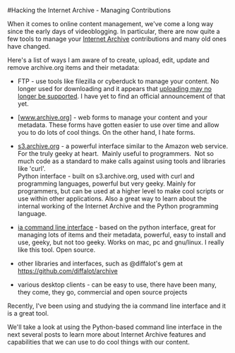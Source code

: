 #Hacking the Internet Archive - Managing Contributions

When it comes to online content management, we've come a long way since the early days of videoblogging. In particular, there are now quite a few tools to manage your [Internet Archive](http://archive.org) contributions and many old ones have changed.

Here's a list of ways I am aware of to create, upload, edit, update and remove archive.org items and their metadata:

* FTP - use tools like filezilla or cyberduck to manage your content. No longer used for downloading and it appears that <a href="https://archive.org/post/1041762/publish-items-uploaded-using-ftp-command">uploading may no longer be supported</a>. I have yet to find an official announcement of that yet.

* [www.archive.org] - web forms to manage your content and your metadata. These forms have gotten easier to use over time and allow you to do lots of cool things. On the other hand, I hate forms.

* [s3.archive.org](http://archive.org/help/abouts3.txt) - a powerful interface similar to the Amazon web service. For the truly geeky at heart. &nbsp;Mainly useful to programmers. &nbsp;Not so much code as a standard to make calls against using tools and libraries like 'curl'.<br />Python interface - built on s3.archive.org, used with curl and programming languages, powerful but very geeky. Mainly for programmers, but can be used at a higher level to make cool scripts or use within other applications. Also a great way to learn about the internal working of the Internet Archive and the Python programming language.

* [ia command line interface](https://github.com/jjjake/internetarchive) - based on the python interface, great for managing lots of items and their metadata, powerful, easy to install and use, geeky, but not too geeky. Works on mac, pc and gnu/linux. I really like this tool. Open source.

* other libraries and interfaces, such as @diffalot's gem at https://github.com/diffalot/archive

* various desktop clients - can be easy to use, there have been many, they come, they go, commercial and open source projects
 
Recently, I've been using and studying the ia command line interface and it is a great tool. 
 
We'll take a look at using the Python-based command line interface in the next several posts to learn more about Internet Archive features and capabilities that we can use to do cool things with our content.
